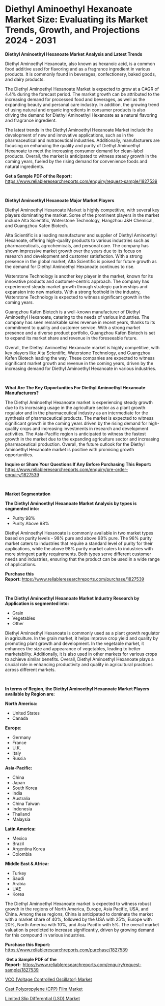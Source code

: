 <p><h1>Diethyl Aminoethyl Hexanoate Market Size: Evaluating its Market Trends, Growth, and Projections 2024 - 2031</h1></p><p><strong>Diethyl Aminoethyl Hexanoate Market Analysis and Latest Trends</strong></p>
<p><p>Diethyl Aminoethyl Hexanoate, also known as hexanoic acid, is a common food additive used for flavoring and as a fragrance ingredient in various products. It is commonly found in beverages, confectionery, baked goods, and dairy products.</p><p>The Diethyl Aminoethyl Hexanoate Market is expected to grow at a CAGR of 4.4% during the forecast period. The market growth can be attributed to the increasing demand for processed food and beverages, as well as the expanding beauty and personal care industry. In addition, the growing trend of using natural and organic ingredients in consumer products is also driving the demand for Diethyl Aminoethyl Hexanoate as a natural flavoring and fragrance ingredient.</p><p>The latest trends in the Diethyl Aminoethyl Hexanoate Market include the development of new and innovative applications, such as in the pharmaceutical and nutraceutical industries. Additionally, manufacturers are focusing on enhancing the quality and purity of Diethyl Aminoethyl Hexanoate to meet the increasing consumer demand for clean-label products. Overall, the market is anticipated to witness steady growth in the coming years, fueled by the rising demand for convenience foods and natural ingredients.</p></p>
<p><strong>Get a Sample PDF of the Report:&nbsp;</strong> <a href="https://www.reliableresearchreports.com/enquiry/request-sample/1827539">https://www.reliableresearchreports.com/enquiry/request-sample/1827539</a></p>
<p>&nbsp;</p>
<p><strong>Diethyl Aminoethyl Hexanoate Major Market Players</strong></p>
<p><p>Diethyl Aminoethyl Hexanoate Market is highly competitive, with several key players dominating the market. Some of the prominent players in the market include Alta Scientific, Waterstone Technology, Hangzhou J&H Chemical, and Guangzhou Kafen Biotech.</p><p>Alta Scientific is a leading manufacturer and supplier of Diethyl Aminoethyl Hexanoate, offering high-quality products to various industries such as pharmaceuticals, agrochemicals, and personal care. The company has shown impressive market growth over the years due to its focus on research and development and customer satisfaction. With a strong presence in the global market, Alta Scientific is poised for future growth as the demand for Diethyl Aminoethyl Hexanoate continues to rise.</p><p>Waterstone Technology is another key player in the market, known for its innovative products and customer-centric approach. The company has experienced steady market growth through strategic partnerships and expansion into new markets. With a strong foothold in the industry, Waterstone Technology is expected to witness significant growth in the coming years.</p><p>Guangzhou Kafen Biotech is a well-known manufacturer of Diethyl Aminoethyl Hexanoate, catering to the needs of various industries. The company has seen remarkable sales revenue in recent years, thanks to its commitment to quality and customer service. With a strong market presence and a diverse product portfolio, Guangzhou Kafen Biotech is set to expand its market share and revenue in the foreseeable future.</p><p>Overall, the Diethyl Aminoethyl Hexanoate market is highly competitive, with key players like Alta Scientific, Waterstone Technology, and Guangzhou Kafen Biotech leading the way. These companies are expected to witness significant market growth and revenue in the coming years, driven by the increasing demand for Diethyl Aminoethyl Hexanoate in various industries.</p></p>
<p>&nbsp;</p>
<p><strong>What Are The Key Opportunities For Diethyl Aminoethyl Hexanoate Manufacturers?</strong></p>
<p><p>The Diethyl Aminoethyl Hexanoate market is experiencing steady growth due to its increasing usage in the agriculture sector as a plant growth regulator and in the pharmaceutical industry as an intermediate for the synthesis of pharmaceutical products. The market is expected to witness significant growth in the coming years driven by the rising demand for high-quality crops and increasing investments in research and development activities. The Asia-Pacific region is anticipated to witness the fastest growth in the market due to the expanding agriculture sector and increasing pharmaceutical production. Overall, the future outlook for the Diethyl Aminoethyl Hexanoate market is positive with promising growth opportunities.</p></p>
<p><strong>Inquire or Share Your Questions If Any Before Purchasing This Report:</strong> <a href="https://www.reliableresearchreports.com/enquiry/pre-order-enquiry/1827539">https://www.reliableresearchreports.com/enquiry/pre-order-enquiry/1827539</a></p>
<p>&nbsp;</p>
<p><strong>Market Segmentation</strong></p>
<p><strong>The Diethyl Aminoethyl Hexanoate Market Analysis by types is segmented into:</strong></p>
<p><ul><li>Purity 98%</li><li>Purity Above 98%</li></ul></p>
<p><p>Diethyl Aminoethyl Hexanoate is commonly available in two market types based on purity levels - 98% pure and above 98% pure. The 98% purity market caters to industries that require a standard level of purity for their applications, while the above 98% purity market caters to industries with more stringent purity requirements. Both types serve different customer needs and industries, ensuring that the product can be used in a wide range of applications.</p></p>
<p><strong>Purchase this Report:&nbsp;</strong><a href="https://www.reliableresearchreports.com/purchase/1827539">https://www.reliableresearchreports.com/purchase/1827539</a></p>
<p>&nbsp;</p>
<p><strong>The Diethyl Aminoethyl Hexanoate Market Industry Research by Application is segmented into:</strong></p>
<p><ul><li>Grain</li><li>Vegetables</li><li>Other</li></ul></p>
<p><p>Diethyl Aminoethyl Hexanoate is commonly used as a plant growth regulator in agriculture. In the grain market, it helps improve crop yield and quality by promoting plant growth and development. In the vegetable market, it enhances the size and appearance of vegetables, leading to better marketability. Additionally, it is also used in other markets for various crops to achieve similar benefits. Overall, Diethyl Aminoethyl Hexanoate plays a crucial role in enhancing productivity and quality in agricultural practices across different markets.</p></p>
<p>&nbsp;</p>
<p><strong>In terms of Region, the Diethyl Aminoethyl Hexanoate Market Players available by Region are:</strong></p>
<p>
    <p> <strong> North America: </strong>
        <ul>
            <li>United States</li>
            <li>Canada</li>
        </ul>
        </p> 
    <p> <strong> Europe: </strong>
        <ul>
            <li>Germany</li>
            <li>France</li>
            <li>U.K.</li>
            <li>Italy</li>
            <li>Russia</li>
        </ul>
        </p> 
    <p> <strong> Asia-Pacific: </strong>
        <ul>
            <li>China</li>
            <li>Japan</li>
            <li>South Korea</li>
            <li>India</li>
            <li>Australia</li>
            <li>China Taiwan</li>
            <li>Indonesia</li>
            <li>Thailand</li>
            <li>Malaysia</li>
        </ul>
        </p> 
    <p> <strong> Latin America: </strong>
        <ul>
            <li>Mexico</li>
            <li>Brazil</li>
            <li>Argentina Korea</li>
            <li>Colombia</li>
        </ul>
        </p> 
    <p> <strong> Middle East & Africa: </strong>
        <ul>
            <li>Turkey</li>
            <li>Saudi</li>
            <li>Arabia</li>
            <li>UAE</li>
            <li>Korea</li>
        </ul>
    </p>
    </p>
<p><p>The Diethyl Aminoethyl Hexanoate market is expected to witness robust growth in the regions of North America, Europe, Asia Pacific, USA, and China. Among these regions, China is anticipated to dominate the market with a market share of 40%, followed by the USA with 25%, Europe with 20%, North America with 10%, and Asia Pacific with 5%. The overall market valuation is predicted to increase significantly, driven by growing demand for this compound in various industries.</p></p>
<p><strong>Purchase this Report: </strong><a href="https://www.reliableresearchreports.com/purchase/1827539">https://www.reliableresearchreports.com/purchase/1827539</a></p>
<p>&nbsp;<strong>Get a Sample PDF of the Report:&nbsp;&nbsp;</strong><a href="https://www.reliableresearchreports.com/enquiry/request-sample/1827539">https://www.reliableresearchreports.com/enquiry/request-sample/1827539</a></p>
<p><strong></strong></p>
<p><p><a href="https://view.publitas.com/reportprime-1/global-vco-voltage-controlled-oscillator-market-size-and-market-trends-insights-and-projections-from-2024-to-2031/">VCO (Voltage Controlled Oscillator) Market</a></p><p><a href="https://view.publitas.com/reportprime-1/cast-polypropylene-cpp-film-market-research-report-reveals-the-latest-trends-and-opportunities-of-this-market-for-period-from-2024-2031/">Cast Polypropylene (CPP) Film Market</a></p><p><a href="https://view.publitas.com/reportprime-1/decoding-the-limited-slip-differential-lsd-market-a-deep-dive-into-the-latest-market-trends-market-segmentation-and-competitive-analysis/">Limited Slip Differential (LSD) Market</a></p></p>